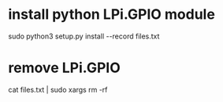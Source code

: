 # install python LPi.GPIO module
sudo python3 setup.py install --record files.txt 

# remove LPi.GPIO
cat files.txt | sudo xargs rm -rf 
